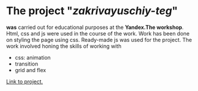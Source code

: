 # The project "*zakrivayuschiy-teg*"
**was** carried out for educational purposes at the **Yandex.The workshop**.
Html, css and js were used in the course of the work.
Work has been done on styling the page using css.
Ready-made js was used for the project.
The work involved honing the skills of working with

-  css: animation
-  transition
-  grid and flex

[Link to project.](https://github.com/Detrut/zakrivayuschiy-teg-f)